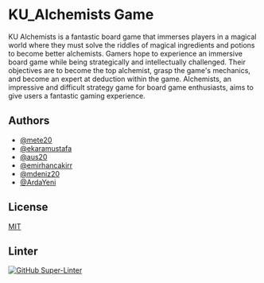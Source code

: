 # KU_Alchemists Game

KU Alchemists is a fantastic board game that immerses players in a magical world
where they must solve the riddles of magical ingredients and potions to become better
alchemists. Gamers hope to experience an immersive board game while being
strategically and intellectually challenged. Their objectives are to become the top
alchemist, grasp the game's mechanics, and become an expert at deduction within the
game. Alchemists, an impressive and difficult strategy game for board game
enthusiasts, aims to give users a fantastic gaming experience.


## Authors

- [@mete20](https://www.github.com/mete20)
- [@ekaramustafa](https://www.github.com/ekaramustafa)
- [@aus20](https://www.github.com/aus20)
- [@emirhancakirr](https://www.github.com/emirhancakirr)
- [@mdeniz20](https://www.github.com/mdeniz20)
- [@ArdaYeni](https://www.github.com/ArdaYeni)



## License

[MIT](https://choosealicense.com/licenses/mit/)

## Linter

[![GitHub Super-Linter](https://github.com/KU-Comp302-CizikCizik/KU_Alchemists/actions/workflows/super-linter.yml/badge.svg)](https://github.com/marketplace/actions/super-linter)
